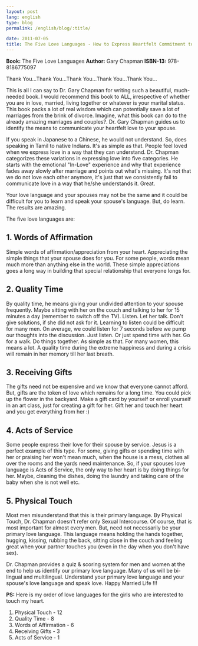 ```yaml
---
layout: post
lang: english
type: blog
permalink: /english/blog/:title/

date: 2011-07-05
title: The Five Love Languages - How to Express Heartfelt Commitment to Your Mate
---
```


**Book:** The Five Love Languages
**Author:** Gary Chapman
**ISBN-13:** 978-8186775097

Thank You...Thank You...Thank You...Thank You...Thank You...

This is all I can say to Dr. Gary Chapman for writing such a beautiful, much-needed book. I would recommend this book to ALL, irrespective of whether you are in love, married, living together or whatever is your marital status. This book packs a lot of real wisdom which can potentially save a lot of marriages from the brink of divorce. Imagine, what this book can do to the already amazing marriages and couples?. Dr. Gary Chapman guides us to identify the means to communicate your heartfelt love to your spouse.

If you speak in Japanese to a Chinese, he would not understand. So, does speaking in Tamil to native Indians. It's as simple as that. People feel loved when we express love in a way that they can understand. Dr. Chapman categorizes these variations in expressing love into five categories. He starts with the emotional "In-Love" experience and why that experience fades away slowly after marriage and points out what's missing. It's not that we do not love each other anymore, it's just that we consistently fail to communicate love in a way that he/she understands it. Great.

Your love language and your spouses may not be the same and it could be difficult for you to learn and speak your spouse's language. But, do learn. The results are amazing.

The five love languages are:

## 1. Words of Affirmation

Simple words of affirmation/appreciation from your heart. Appreciating the simple things that your spouse does for you. For some people, words mean much more than anything else in the world. These simple appreciations goes a long way in building that special relationship that everyone longs for.

## 2. Quality Time

By quality time, he means giving your undivided attention to your spouse frequently. Maybe sitting with her on the couch and talking to her for 15 minutes a day (remember to switch off the TV). Listen. Let her talk. Don't give solutions, if she did not ask for it. Learning to listen could be difficult for many men. On average, we could listen for 7 seconds before we pump our thoughts into the discussion. Just listen. Or just spend time with her. Go for a walk. Do things together. As simple as that. For many women, this means a lot. A quality time during the extreme happiness and during a crisis will remain in her memory till her last breath.

## 3. Receiving Gifts

The gifts need not be expensive and we know that everyone cannot afford. But, gifts are the token of love which remains for a long time. You could pick up the flower in the backyard. Make a gift card by yourself or enroll yourself in an art class, just for creating a gift for her. Gift her and touch her heart and you get everything from her :)

## 4. Acts of Service

Some people express their love for their spouse by service. Jesus is a perfect example of this type. For some, giving gifts or spending time with her or praising her won't mean much, when the house is a mess, clothes all over the rooms and the yards need maintenance. So, if your spouses love language is Acts of Service, the only way to her heart is by doing things for her. Maybe, cleaning the dishes, doing the laundry and taking care of the baby when she is not well etc.

## 5. Physical Touch

Most men misunderstand that this is their primary language. By Physical Touch, Dr. Chapman doesn't refer only Sexual Intercourse. Of course, that is most important for almost every men. But, need not necessarily be your primary love language. This language means holding the hands together, hugging, kissing, rubbing the back, sitting close in the couch and feeling great when your partner touches you (even in the day when you don't have sex).

Dr. Chapman provides a quiz & scoring system for men and women at the end to help us identify our primary love language. Many of us will be bi-lingual and multilingual. Understand your primary love language and your spouse's love language and speak love. Happy Married Life !!!

**PS:** Here is my order of love languages for the girls who are interested to touch my heart.

1. Physical Touch - 12
2. Quality Time - 8
3. Words of Affirmation - 6
4. Receiving Gifts - 3
5. Acts of Service - 1
